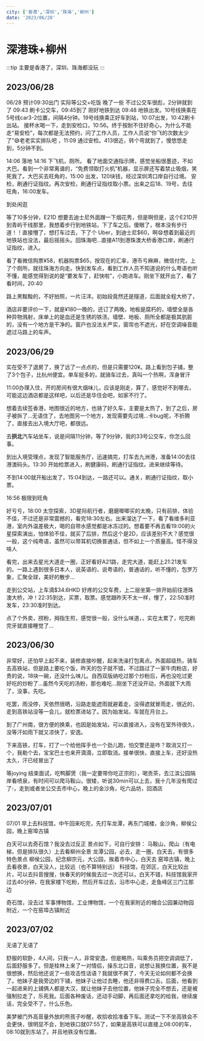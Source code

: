 ```yaml
---
city: ['香港','深圳','珠海','柳州']
date: '2023/06/28'
---
```


# 深港珠+柳州

<CityLink v-for="(v, i) in $frontmatter.city" :city="v" :date="new Date($frontmatter.date)" />

<script setup>
import CityLink from '../../.vitepress/components/trip/CityLink.vue';
</script>

:::tip 主要是香港了，深圳、珠海都没玩
:::

## 2023/06/28

06/28
预计09:30出门
实际等公交+吃饭 晚了一些
不过公交车很彪，2分钟就到了
09:43 刷卡公交车，09:45到了
刚好地铁到达
09:48 地铁出发。10号线换乘在5号线car3-2位置，间隔4分钟。19号线换乘正好车到站，10:07出发，10:42刷卡出站。
接杯水喝一下，走到安检口，10:56。终于按耐不住好奇心，为什么不能走“易安检”，每次都是无法预约，问了工作人员，工作人员说“你飞的次数太少了”😅老老实实排队吧 ，11:09 通过安检。413很近，转个弯就到了，慢悠悠走到，5分钟不到。

14:06 落地
14:16 下飞机，厕所。
看了地面交通指示牌，感觉坐船很墨迹，不如大巴。看到一个非常离谱的，“免费领取打火机”机器，显示屏还写着禁止吸烟，笑死我了。大巴买去旺角的，15:00 出发，120块钱，经过深圳湾口岸自行过境。
安检，刷通行证指纹。再次安检，刷通行证指纹取小票。出来之后18、19号，去往旺角，16:00发车。

到处闲逛

等了10多分钟，E21D 想要去迪士尼外面蹭一下烟花秀，但是啊但是，这个E21D开到青屿干线那里，我想着步行到地铁站，下了车之后。傻眼了，根本没有步行道！！直接懵了，想打车过去，下了个 Uber，到迪士尼$60，啊😧想着到最近的地铁站也没法，最后摇摇头。回珠海吧…直接A11到港珠澳大桥香港口岸，刷通行证指纹，进入。

看了看微信购票¥58，机器购票$65，按现在的汇率，港币亏麻麻，微信付完，上了个厕所，就往珠海方向走。快到发车点，看到工作人员不知道说的什么粤语也听不懂，能感觉得到说的是“要发车了，赶快啦”，小跑进车。刚坐下就开出了，看了看时间，20:40

路上黑黢黢的，不好拍照，一片汪洋。初始段竟然还是隧道，后面就全程大桥了，

酒店非要评价一下，就是¥180一晚的，还订了两晚，地板是腐朽的，墙壁全是各种异物溅射，床单上的是血还是生锈的铁渍。墙壁、地板、厕所全都是极其肮脏的，没有一个地方是干净的。窗户也没法关严实，窗帘也不遮光，好在空调噪音能遮过马路上的车声。

## 2023/06/29

实在受不了退房了，换了远了一点点的，但是只需要120¥。路上看到包子铺，整了3个包子，比杭州便宜。单车挺多的，就骑车过去，真叫一个热啊，浑身冒汗

11:00办理入住，开的房间有很大烟味儿，应该是刚走，算了，感觉好不到哪去，可能这边酒店都是这样吧，以后还是华住会吧，如家不行了。

想着去续签香港，地图很近的地方，也骑了好久车，主要是太热了，到了之后，房子被拆了…无语住了，去地图另一个地方，发现需要先过境…卡bug呢，不折腾了，直接去出入境大厅吧，都很远。

去**拱北**汽车站坐车，说是间隔11分钟，等了9分钟，我的33号公交车，你怎么回事。

到出入境受理点，发现了智能服务厅，迅速搞完，打车去九洲港，准备14:00去往港澳码头。13:30 开始检票进入，刷健康码，刷通行证指纹。进来继续等待。

不到14:00就开船出发了，15:04到达，一路还可以。通关，刷通行证指纹，取小票。

16:56 极限到旺角

好亏亏，18:00 太空探索，3D星际航行者，磨磨唧唧买的太晚，只有前排，体验不佳，不过还是非常震撼的，看完18:30左右。出来溜达了一下，看了看维多利亚港，室内外温差极大，喝的自带水感觉都是冰冻过的。想着要不再去看19:00的火星探索演出，怕体验不佳，就买了后排，然后这个是2D，应该差别不大？感觉很一般，这个纯粤语，虽然可以带耳机切换普通话，但不如上一个质量高。怪不得没啥人

看完，出来去星光大道走一圈，正好看好A21路，走完大道，能赶上21:21发车的。一路上遇到很多日本人，说英语的，说粤语的，普通话的，听不懂的，包罗万象，汇聚全球，美好的散步…

走到公交站，上车滴$34.6HKD 好疼的公交车费，上二层坐第一排开始前往港珠澳大桥，冲！22:35到达，买票，取票。感觉跟昨天不太一样，懵了，22:50准时发车，23:30准时到达。

点了个外卖，捞粉，拇指生煎，感觉很一般，没什么味道，，实在太累了，吃完刷完牙就直接睡觉了…

## 2023/06/30

非常好，还怕早上起不来，装修直接吵醒，起来洗澡打包离点。外面超级热，骑车去高铁站，但是路上要吃个饭，昨天的包子就不错，不过路过了一家牛肉粉店，好贵的说，18块一碗，还没什么味儿。自西双版纳吃过那个炒粉后，再也没吃过更好吃的炒粉了…虽然今天吃的汤粉，那也难吃…刚坐下还没开动，外面就下大雨了，没事，先吃。

吃罢，雨没停，天依然很晒，沿路走能遮雨就避着走，没得遮就冒雨走，很近的，走到高铁站没等一会儿，就检票进站了。因为始发站，车就在月台上。

到了广州南，很方便的换乘，也因是始发站，可以直接进入，没有在室外待很久，没等汗如雨下就又凉快了，安逸。

下来高铁，打车，打了一个给他挥手也一个劲儿跑，怕交警还是咋？取消又打一个，我勒个去，宝宝巴士也来开滴滴，立即取消。接单很快，直接上车，还好没热太久，汗已经冒出了

等joying 结束面试，吃鸭脚煲（我一定要带你吃正宗的），喝贡茶，去江滨公园隔岸看喷泉，有时间可以爬马鞍山，很矮，听说30min可以上去，我十几年没有爬过了💧，走到或者坐公交去市中心，晚上的金沙角，吃六品坊，回酒店

## 2023/07/01

07/01 早上去科技馆，中午回来吃完，先打车龙潭，再东门城楼，金沙角，柳侯公园，晚上窑埠古镇

白天可以去奇石馆？我没去过反正
景点如下，可自行安排：
马鞍山，爬山（有电梯，但是排队很久）上去看柳州全景
龙潭公园，必去，走一圈，白天去，有很多特色景点
柳侯公园，纪念柳宗元，大公园，挨着市中心，白天去
窑埠古镇，晚上去看夜景，白天没人，比较远（也不算特别远）
科技馆，在郊区，白天比较出片，可以去抖音搜搜，快春天的时候我去过一次还可以，白天不错，科技馆我家开过去40分钟，在我家楼下吃粉，然后开车过去，沿市中心走，走鱼峰区三门江那边

奇石馆，没去过
军事博物馆，工业博物馆，一个在我家附近的帽合公园兼动物园附近，一个在窑埠古镇附近

## 2023/07/02

无语了无语了

舒服的软卧，4人间，只我一人，非常安逸，但是略热，叫乘务员把空调调低了，后面舒服多了。但是桂林上来了一对情侣，操东北口音，说想让我换位置，我不是很想换，然后他还说了一些攻击性话语？我就很不爽了，今天无论如何都不会换了。他妹子是我旁边的下铺，他妹子让他过去睡，他还非得费口舌。后面，他看到一起进来的上铺俩人都是大汉，就让他妹子去他位置，他妹子完全不想去，还是被强制拉走了，乐死我。后面各种废话，还动手动脚，再后面还拿吃的给我，继续废话，完全受不了，什么乐色。

美梦被门外高音量外放的熊孩子吵醒，收拾收拾准备下车。测试一下不坐高铁会不会更快，很明显不会，到地铁口就07:55了，如果是高铁可以直接上08:00的车，08:10就到东站了。并且地铁没有位置。
